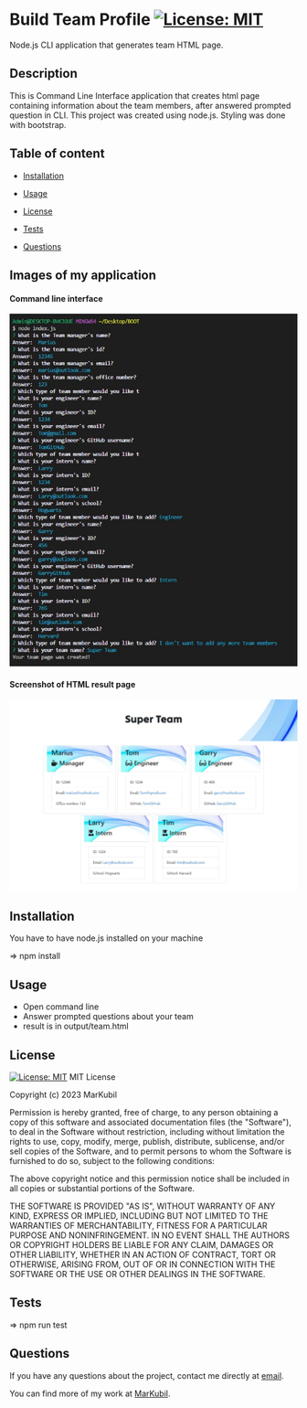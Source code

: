 # Build Team Profile    [![License: MIT](https://img.shields.io/badge/License-MIT-green.svg)](https://choosealicense.com/licenses/mit/)

Node.js CLI application that generates team HTML page. 

## Description
This is Command Line Interface application that creates html page containing information about the team members, after answered prompted question in CLI. This project was created using node.js. Styling was done with bootstrap.

## Table of content
- [Installation](#Installation)

- [Usage](#Usage)
- [License](#License)
- [Tests](#Tests)
- [Questions](#Questions)

## Images of my application

#### Command line interface
![start](./images/CLI.JPG)
#### Screenshot of HTML result page
![screenshot](./images/Finished.JPG)

## Installation
You have to have node.js installed on your machine

=> npm install

## Usage
+ Open command line
+ Answer prompted questions about your team
+ result is in output/team.html

## License
[![License: MIT](https://img.shields.io/badge/License-MIT-green.svg)](https://choosealicense.com/licenses/mit/)
MIT License

Copyright (c) 2023 MarKubil

Permission is hereby granted, free of charge, to any person obtaining a copy
of this software and associated documentation files (the "Software"), to deal
in the Software without restriction, including without limitation the rights
to use, copy, modify, merge, publish, distribute, sublicense, and/or sell
copies of the Software, and to permit persons to whom the Software is
furnished to do so, subject to the following conditions:

The above copyright notice and this permission notice shall be included in all
copies or substantial portions of the Software.

THE SOFTWARE IS PROVIDED "AS IS", WITHOUT WARRANTY OF ANY KIND, EXPRESS OR
IMPLIED, INCLUDING BUT NOT LIMITED TO THE WARRANTIES OF MERCHANTABILITY,
FITNESS FOR A PARTICULAR PURPOSE AND NONINFRINGEMENT. IN NO EVENT SHALL THE
AUTHORS OR COPYRIGHT HOLDERS BE LIABLE FOR ANY CLAIM, DAMAGES OR OTHER
LIABILITY, WHETHER IN AN ACTION OF CONTRACT, TORT OR OTHERWISE, ARISING FROM,
OUT OF OR IN CONNECTION WITH THE SOFTWARE OR THE USE OR OTHER DEALINGS IN THE
SOFTWARE.

## Tests
=> npm run test

## Questions
If you have any questions about the project, contact me directly at [email](marius.kub@outlook.com).

You can find more of my work at [MarKubil](https://github.com/MarKubil/).
